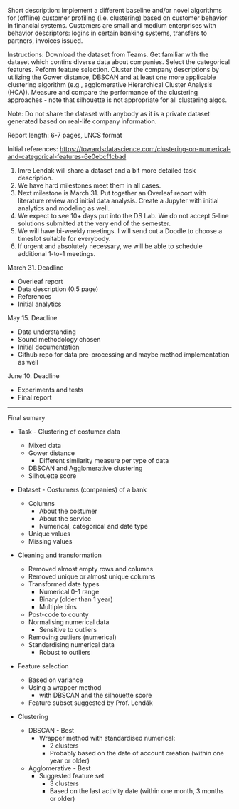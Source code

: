 Short description: Implement a different baseline and/or novel algorithms for (offline) customer profiling (i.e. clustering) based on customer behavior in financial systems. Customers are small and medium enterprises with behavior descriptors: logins in certain banking systems, transfers to partners, invoices issued.

Instructions: Download the dataset from Teams. Get familiar with the dataset which contins diverse data about companies. Select the categorical features. Peform feature selection. Cluster the company descriptions by utilizing the Gower distance, DBSCAN and at least one more applicable clustering algorithm (e.g., agglomerative Hierarchical Cluster Analysis (HCA)). Measure and compare the performance of the clustering approaches - note that silhouette is not appropriate for all clustering algos.

Note: Do not share the dataset with anybody as it is a private dataset generated based on real-life company information.

Report length: 6-7 pages, LNCS format

Initial references:
https://towardsdatascience.com/clustering-on-numerical-and-categorical-features-6e0ebcf1cbad


1. Imre Lendak will share a dataset and a bit more detailed task description.
2. We have hard milestones meet them in all cases.
3. Next milestone is March 31. Put together an Overleaf report with literature review and initial data analysis. Create a Jupyter with initial analytics and modeling as well.
4. We expect to see 10+ days put into the DS Lab. We do not accept 5-line solutions submitted at the very end of the semester.
5. We will have bi-weekly meetings. I will send out a Doodle to choose a timeslot suitable for everybody.
6. If urgent and absolutely necessary, we will be able to schedule additional 1-to-1 meetings.


March 31. Deadline
  - Overleaf report
  - Data description (0.5 page)
  - References
  - Initial analytics

May 15. Deadline
  - Data understanding
  - Sound methodology chosen
  - Initial documentation
  - Github repo for data pre-processing and maybe method implementation as well

June 10. Deadline
  - Experiments and tests 
  - Final report 






---

Final sumary

- Task - Clustering of costumer data
  - Mixed data
  - Gower distance
    - Different similarity measure per type of data
  - DBSCAN and Agglomerative clustering
  - Silhouette score

- Dataset - Costumers (companies) of a bank
  - Columns
    - About the costumer
    - About the service
    - Numerical, categorical and date type
  - Unique values
  - Missing values

- Cleaning and transformation
  - Removed almost empty rows and columns
  - Removed unique or almost unique columns
  - Transformed date types
    - Numerical 0-1 range
    - Binary (older than 1 year)
    - Multiple bins
  - Post-code to county
  - Normalising numerical data
    - Sensitive to outliers
  - Removing outliers (numerical)
  - Standardising numerical data
    - Robust to outliers

- Feature selection
  - Based on variance
  - Using a wrapper method
    - with DBSCAN and the silhouette score
  - Feature subset suggested by Prof. Lendák

- Clustering
  - DBSCAN - Best
    - Wrapper method with standardised numerical: 
      - 2 clusters
      - Probably based on the date of account creation (within one year or older)
  - Agglomerative - Best
    - Suggested feature set
      - 3 clusters
      - Based on the last activity date (within one month, 3 months or older)

